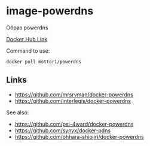 # image-powerdns

Образ powerdns

[Docker Hub Link](https://hub.docker.com/r/mottor1/powerdns)

Command to use:

    docker pull mottor1/powerdns

## Links

- https://github.com/mrsrvman/docker-powerdns
- https://github.com/interlegis/docker-powerdns

See also:

- https://github.com/psi-4ward/docker-powerdns
- https://github.com/synyx/docker-pdns
- https://github.com/ohhara-shiojiri/docker-powerdns